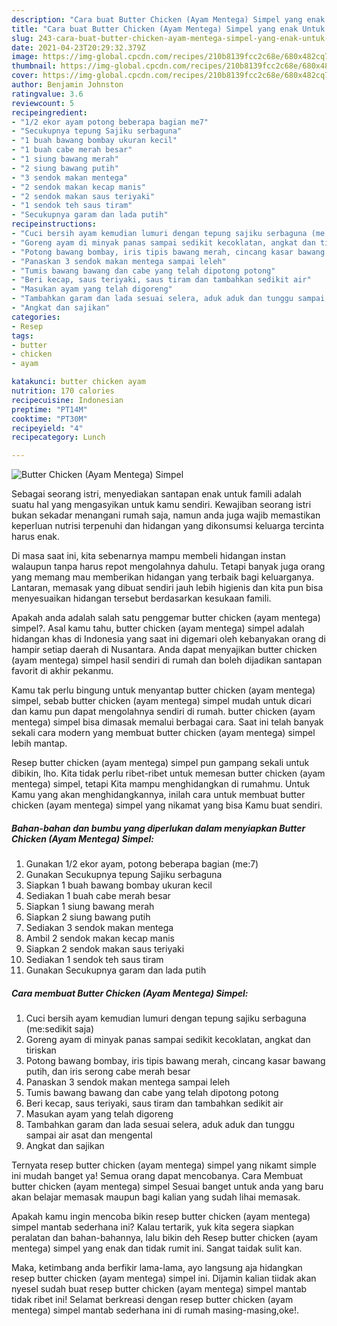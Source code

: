 ```yaml
---
description: "Cara buat Butter Chicken (Ayam Mentega) Simpel yang enak Untuk Jualan"
title: "Cara buat Butter Chicken (Ayam Mentega) Simpel yang enak Untuk Jualan"
slug: 243-cara-buat-butter-chicken-ayam-mentega-simpel-yang-enak-untuk-jualan
date: 2021-04-23T20:29:32.379Z
image: https://img-global.cpcdn.com/recipes/210b8139fcc2c68e/680x482cq70/butter-chicken-ayam-mentega-simpel-foto-resep-utama.jpg
thumbnail: https://img-global.cpcdn.com/recipes/210b8139fcc2c68e/680x482cq70/butter-chicken-ayam-mentega-simpel-foto-resep-utama.jpg
cover: https://img-global.cpcdn.com/recipes/210b8139fcc2c68e/680x482cq70/butter-chicken-ayam-mentega-simpel-foto-resep-utama.jpg
author: Benjamin Johnston
ratingvalue: 3.6
reviewcount: 5
recipeingredient:
- "1/2 ekor ayam potong beberapa bagian me7"
- "Secukupnya tepung Sajiku serbaguna"
- "1 buah bawang bombay ukuran kecil"
- "1 buah cabe merah besar"
- "1 siung bawang merah"
- "2 siung bawang putih"
- "3 sendok makan mentega"
- "2 sendok makan kecap manis"
- "2 sendok makan saus teriyaki"
- "1 sendok teh saus tiram"
- "Secukupnya garam dan lada putih"
recipeinstructions:
- "Cuci bersih ayam kemudian lumuri dengan tepung sajiku serbaguna (me:sedikit saja)"
- "Goreng ayam di minyak panas sampai sedikit kecoklatan, angkat dan tiriskan"
- "Potong bawang bombay, iris tipis bawang merah, cincang kasar bawang putih, dan iris serong cabe merah besar"
- "Panaskan 3 sendok makan mentega sampai leleh"
- "Tumis bawang bawang dan cabe yang telah dipotong potong"
- "Beri kecap, saus teriyaki, saus tiram dan tambahkan sedikit air"
- "Masukan ayam yang telah digoreng"
- "Tambahkan garam dan lada sesuai selera, aduk aduk dan tunggu sampai air asat dan mengental"
- "Angkat dan sajikan"
categories:
- Resep
tags:
- butter
- chicken
- ayam

katakunci: butter chicken ayam 
nutrition: 170 calories
recipecuisine: Indonesian
preptime: "PT14M"
cooktime: "PT30M"
recipeyield: "4"
recipecategory: Lunch

---
```



![Butter Chicken (Ayam Mentega) Simpel](https://img-global.cpcdn.com/recipes/210b8139fcc2c68e/680x482cq70/butter-chicken-ayam-mentega-simpel-foto-resep-utama.jpg)

Sebagai seorang istri, menyediakan santapan enak untuk famili adalah suatu hal yang mengasyikan untuk kamu sendiri. Kewajiban seorang istri bukan sekadar menangani rumah saja, namun anda juga wajib memastikan keperluan nutrisi terpenuhi dan hidangan yang dikonsumsi keluarga tercinta harus enak.

Di masa  saat ini, kita sebenarnya mampu membeli hidangan instan walaupun tanpa harus repot mengolahnya dahulu. Tetapi banyak juga orang yang memang mau memberikan hidangan yang terbaik bagi keluarganya. Lantaran, memasak yang dibuat sendiri jauh lebih higienis dan kita pun bisa menyesuaikan hidangan tersebut berdasarkan kesukaan famili. 



Apakah anda adalah salah satu penggemar butter chicken (ayam mentega) simpel?. Asal kamu tahu, butter chicken (ayam mentega) simpel adalah hidangan khas di Indonesia yang saat ini digemari oleh kebanyakan orang di hampir setiap daerah di Nusantara. Anda dapat menyajikan butter chicken (ayam mentega) simpel hasil sendiri di rumah dan boleh dijadikan santapan favorit di akhir pekanmu.

Kamu tak perlu bingung untuk menyantap butter chicken (ayam mentega) simpel, sebab butter chicken (ayam mentega) simpel mudah untuk dicari dan kamu pun dapat mengolahnya sendiri di rumah. butter chicken (ayam mentega) simpel bisa dimasak memalui berbagai cara. Saat ini telah banyak sekali cara modern yang membuat butter chicken (ayam mentega) simpel lebih mantap.

Resep butter chicken (ayam mentega) simpel pun gampang sekali untuk dibikin, lho. Kita tidak perlu ribet-ribet untuk memesan butter chicken (ayam mentega) simpel, tetapi Kita mampu menghidangkan di rumahmu. Untuk Kamu yang akan menghidangkannya, inilah cara untuk membuat butter chicken (ayam mentega) simpel yang nikamat yang bisa Kamu buat sendiri.

<!--inarticleads1-->

##### Bahan-bahan dan bumbu yang diperlukan dalam menyiapkan Butter Chicken (Ayam Mentega) Simpel:

1. Gunakan 1/2 ekor ayam, potong beberapa bagian (me:7)
1. Gunakan Secukupnya tepung Sajiku serbaguna
1. Siapkan 1 buah bawang bombay ukuran kecil
1. Sediakan 1 buah cabe merah besar
1. Siapkan 1 siung bawang merah
1. Siapkan 2 siung bawang putih
1. Sediakan 3 sendok makan mentega
1. Ambil 2 sendok makan kecap manis
1. Siapkan 2 sendok makan saus teriyaki
1. Sediakan 1 sendok teh saus tiram
1. Gunakan Secukupnya garam dan lada putih




<!--inarticleads2-->

##### Cara membuat Butter Chicken (Ayam Mentega) Simpel:

1. Cuci bersih ayam kemudian lumuri dengan tepung sajiku serbaguna (me:sedikit saja)
1. Goreng ayam di minyak panas sampai sedikit kecoklatan, angkat dan tiriskan
1. Potong bawang bombay, iris tipis bawang merah, cincang kasar bawang putih, dan iris serong cabe merah besar
1. Panaskan 3 sendok makan mentega sampai leleh
1. Tumis bawang bawang dan cabe yang telah dipotong potong
1. Beri kecap, saus teriyaki, saus tiram dan tambahkan sedikit air
1. Masukan ayam yang telah digoreng
1. Tambahkan garam dan lada sesuai selera, aduk aduk dan tunggu sampai air asat dan mengental
1. Angkat dan sajikan




Ternyata resep butter chicken (ayam mentega) simpel yang nikamt simple ini mudah banget ya! Semua orang dapat mencobanya. Cara Membuat butter chicken (ayam mentega) simpel Sesuai banget untuk anda yang baru akan belajar memasak maupun bagi kalian yang sudah lihai memasak.

Apakah kamu ingin mencoba bikin resep butter chicken (ayam mentega) simpel mantab sederhana ini? Kalau tertarik, yuk kita segera siapkan peralatan dan bahan-bahannya, lalu bikin deh Resep butter chicken (ayam mentega) simpel yang enak dan tidak rumit ini. Sangat taidak sulit kan. 

Maka, ketimbang anda berfikir lama-lama, ayo langsung aja hidangkan resep butter chicken (ayam mentega) simpel ini. Dijamin kalian tiidak akan nyesel sudah buat resep butter chicken (ayam mentega) simpel mantab tidak ribet ini! Selamat berkreasi dengan resep butter chicken (ayam mentega) simpel mantab sederhana ini di rumah masing-masing,oke!.

